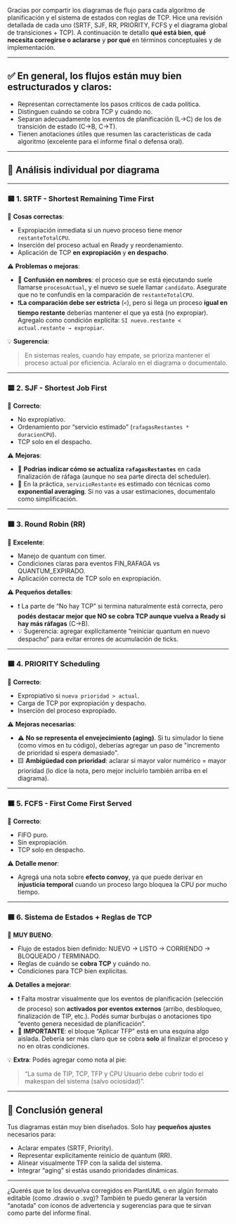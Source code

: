 Gracias por compartir los diagramas de flujo para cada algoritmo de planificación y el sistema de estados con reglas de TCP. Hice una revisión detallada de cada uno (SRTF, SJF, RR, PRIORITY, FCFS y el diagrama global de transiciones + TCP). A continuación te detallo **qué está bien**, **qué necesita corregirse o aclararse** y **por qué** en términos conceptuales y de implementación.

---

## ✅ En general, los flujos están **muy bien estructurados y claros**:

* Representan correctamente los pasos críticos de cada política.
* Distinguen cuándo se cobra TCP y cuándo no.
* Separan adecuadamente los eventos de planificación (L→C) de los de transición de estado (C→B, C→T).
* Tienen anotaciones útiles que resumen las características de cada algoritmo (excelente para el informe final o defensa oral).

---

## 🔎 Análisis individual por diagrama

---

### 🟥 1. **SRTF - Shortest Remaining Time First**

📌 **Cosas correctas**:

* Expropiación inmediata si un nuevo proceso tiene menor `restanteTotalCPU`.
* Inserción del proceso actual en Ready y reordenamiento.
* Aplicación de TCP **en expropiación** y **en despacho**.

⚠️ **Problemas o mejoras**:

* 🔧 **Confusión en nombres**: el proceso que se está ejecutando suele llamarse `procesoActual`, y el nuevo se suele llamar `candidato`. Asegurate que no te confundís en la comparación de `restanteTotalCPU`.
* ❗**La comparación debe ser estricta** (`<`), pero si llega un proceso **igual en tiempo restante** deberías mantener el que ya está (no expropiar). Agregalo como condición explícita: `SI nuevo.restante < actual.restante → expropiar`.

💡 **Sugerencia**:

> En sistemas reales, cuando hay empate, se prioriza mantener el proceso actual por eficiencia. Aclaralo en el diagrama o documentalo.

---

### 🟨 2. **SJF - Shortest Job First**

📌 **Correcto**:

* No expropiativo.
* Ordenamiento por “servicio estimado” (`rafagasRestantes * duracionCPU`).
* TCP solo en el despacho.

⚠️ **Mejoras**:

* 🔧 **Podrías indicar cómo se actualiza `rafagasRestantes`** en cada finalización de ráfaga (aunque no sea parte directa del scheduler).
* 📘 En la práctica, `servicioRestante` es estimado con técnicas como **exponential averaging**. Si no vas a usar estimaciones, documentalo como simplificación.

---

### 🟩 3. **Round Robin (RR)**

📌 **Excelente**:

* Manejo de quantum con timer.
* Condiciones claras para eventos FIN\_RAFAGA vs QUANTUM\_EXPIRADO.
* Aplicación correcta de TCP solo en expropiación.

⚠️ **Pequeños detalles**:

* ❗ La parte de “No hay TCP” si termina naturalmente está correcta, pero **podés destacar mejor que NO se cobra TCP aunque vuelva a Ready si hay más ráfagas** (C→B).
* 💡 Sugerencia: agregar explícitamente “reiniciar quantum en nuevo despacho” para evitar errores de acumulación de ticks.

---

### 🟦 4. **PRIORITY Scheduling**

📌 **Correcto**:

* Expropiativo si `nueva prioridad > actual`.
* Carga de TCP por expropiación y despacho.
* Inserción del proceso expropiado.

⚠️ **Mejoras necesarias**:

* ⚠️ **No se representa el envejecimiento (aging)**. Si tu simulador lo tiene (como vimos en tu código), deberías agregar un paso de "incremento de prioridad si espera demasiado".
* 🟨 **Ambigüedad con prioridad**: aclarar si mayor valor numérico = mayor prioridad (lo dice la nota, pero mejor incluirlo también arriba en el diagrama).

---

### 🟫 5. **FCFS - First Come First Served**

📌 **Correcto**:

* FIFO puro.
* Sin expropiación.
* TCP solo en despacho.

⚠️ **Detalle menor**:

* Agregá una nota sobre **efecto convoy**, ya que puede derivar en **injusticia temporal** cuando un proceso largo bloquea la CPU por mucho tiempo.

---

### 🟪 6. **Sistema de Estados + Reglas de TCP**

📌 **MUY BUENO**:

* Flujo de estados bien definido: NUEVO → LISTO → CORRIENDO → BLOQUEADO / TERMINADO.
* Reglas de cuándo se **cobra TCP** y cuándo no.
* Condiciones para TCP bien explícitas.

⚠️ **Detalles a mejorar**:

* ❗ Falta mostrar visualmente que los eventos de planificación (selección de proceso) son **activados por eventos externos** (arribo, desbloqueo, finalización de TIP, etc.). Podés sumar burbujas o anotaciones tipo “evento genera necesidad de planificación”.
* 🛑 **IMPORTANTE**: el bloque “Aplicar TFP” está en una esquina algo aislada. Debería ser más claro que se cobra **solo** al finalizar el proceso y no en otras condiciones.

💡 **Extra**:
Podés agregar como nota al pie:

> “La suma de TIP, TCP, TFP y CPU Usuario debe cubrir todo el makespan del sistema (salvo ociosidad)”.

---

## 📌 Conclusión general

Tus diagramas están muy bien diseñados. Solo hay **pequeños ajustes** necesarios para:

* Aclarar empates (SRTF, Priority).
* Representar explícitamente reinicio de quantum (RR).
* Alinear visualmente TFP con la salida del sistema.
* Integrar “aging” si estás usando prioridades dinámicas.

---

¿Querés que te los devuelva corregidos en PlantUML o en algún formato editable (como .drawio o .svg)? También te puedo generar la versión “anotada” con íconos de advertencia y sugerencias para que te sirvan como parte del informe final.
